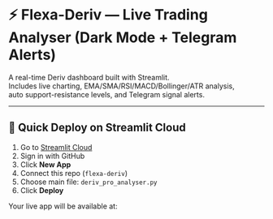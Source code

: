 # ⚡ Flexa-Deriv — Live Trading Analyser (Dark Mode + Telegram Alerts)

A real-time Deriv dashboard built with Streamlit.  
Includes live charting, EMA/SMA/RSI/MACD/Bollinger/ATR analysis,  
auto support-resistance levels, and Telegram signal alerts.

---

## 🚀 Quick Deploy on Streamlit Cloud

1. Go to [Streamlit Cloud](https://streamlit.io/cloud)
2. Sign in with GitHub
3. Click **New App**
4. Connect this repo (`flexa-deriv`)
5. Choose main file: `deriv_pro_analyser.py`
6. Click **Deploy**

Your live app will be available at:
